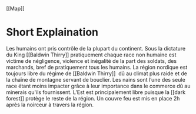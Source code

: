 [[Map]]

# Short Explaination
Les humains ont pris contrôle de la plupart du continent. Sous la dictature du King [[Baldwin Thirry]] pratiquement chaque race non humaine est victime de négligence, violence et inégalité de la part des soldats, des marchands, bref de pratiquement tous les humains. La région nordique est toujours libre du régime de [[Baldwin Thirry]]  dû au climat plus raide et de la chaîne de montagne servant de bouclier. Les nains sont l’une des seule race étant moins impacter grâce à leur importance dans le commerce dû au minerais qu'ils fournissent. L’Est est principalement libre puisque la [[dark forest]] protège le reste de la région. Un couvre feu est mis en place 2h après la noirceur à travers la région.

